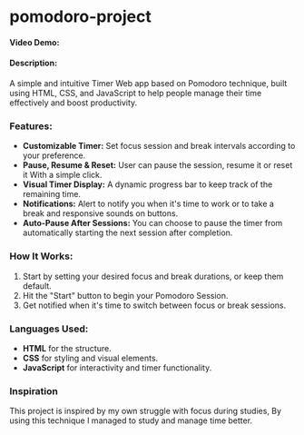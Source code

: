 # pomodoro-project
#### Video Demo:  <URL HERE>
#### Description:
A simple and intuitive Timer Web app based on Pomodoro technique, built using HTML, CSS, and JavaScript to help people manage their time effectively and boost productivity.

### Features:
- **Customizable Timer:** Set focus session and break intervals according to your preference.
- **Pause, Resume & Reset:** User can pause the session, resume it or reset it With a simple click.
- **Visual Timer Display:** A dynamic progress bar to keep track of the remaining time.
- **Notifications:** Alert to notify you when it's time to work or to take a break and responsive sounds on buttons.
- **Auto-Pause After Sessions:** You can choose to pause the timer from automatically starting the next session after completion.

### How It Works:
1. Start by setting your desired focus and break durations, or keep them default.
2. Hit the "Start" button to begin your Pomodoro Session.
3. Get notified when it's time to switch between focus or break sessions.

### Languages Used:
- **HTML** for the structure.
- **CSS** for styling and visual elements.
- **JavaScript** for interactivity and timer functionality.

### Inspiration
This project is inspired by my own struggle with focus during studies, By using this technique I managed to study and manage time better.